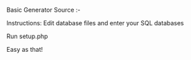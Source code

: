 Basic Generator Source :-


Instructions:
Edit database files and enter your SQL databases

Run setup.php

Easy as that!
